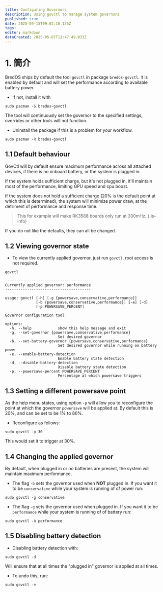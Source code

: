 ```yaml
---
title: Configuring Governors
description: Using govctl to manage system governors
published: true
date: 2025-09-15T09:02:10.135Z
tags:
editor: markdown
dateCreated: 2025-05-07T12:47:49.033Z
---
```


# 1. 簡介

BredOS ships by default the tool `govctl` in package `bredos-govctl`.
It is enabled by default and will set the performance according to available battery power.

- If not, install it with

```
sudo pacman -S bredos-govctl
```

The tool will continuously set the governor to the specified settings, overrides or other tools will not function.

- Uninstall the package if this is a problem for your workflow.

```
sudo pacman -R bredos-govctl
```

## 1.1 Default behaviour

GovCtl will by default ensure maximum performance across all attached devices, if there is no onboard battery, or the system is plugged in.

If the system holds sufficient charge, but it's not plugged in, it'll maintain most of the performance, limiting GPU speed and cpu boost.

If the system does not hold a sufficient charge (20% is the default point at which this is determined),
the system will minimize power draw, at the detriment of performance and response time.

> This for example will make RK3588 boards only run at 300mHz.
> {.is-info}

If you do not like the defaults, they can all be changed.

## 1.2 Viewing governor state

- To view the currently applied governor, just run `govctl`, root access is not required.

```
govctl
```

```
---------------------------------------
Currently applied governor: performance
---------------------------------------

usage: govctl [-h] [-g {powersave,conservative,performance}]
              [-b {powersave,conservative,performance}] [-e] [-d]
              [-p POWERSAVE_PERCENT]

Governor configuration tool

options:
  -h, --help            show this help message and exit
  -g, --set-governor {powersave,conservative,performance}
                        Set desired governor
  -b, --set-battery-governor {powersave,conservative,performance}
                        Set desired governor while running on battery power
  -e, --enable-battery-detection
                        Enable battery state detection
  -d, --disable-battery-detection
                        Disable battery state detection
  -p, --powersave-percent POWERSAVE_PERCENT
                        Percentage at which powersave triggers
```

## 1.3 Setting a different powersave point

As the help menu states, using option `-p` will allow you to reconfigure the point at which the governor `powersave` will be applied at. By default this is 20%, and can be set to be 1% to 80%.

- Reconfigure as follows:

```
sudo govctl -p 30
```

This would set it to trigger at 30%.

## 1.4 Changing the applied governor

By default, when plugged in or no batteries are present, the system will maintain maximum performance.

- The flag `-b` sets the governor used when **NOT** plugged in. If you want it to be `conservative` while your system is running of of power run:

```
sudo govctl -g conservative
```

- The flag `-g` sets the governor used when plugged in. If you want it to be `performance` while your system is running of of battery run:

```
sudo govctl -b performance
```

## 1.5 Disabling battery detection

- Disabling battery detection with:

```
sudo govctl -d
```

Will ensure that at all times the "plugged in" governor is applied at all times.

- To undo this, run:

```
sudo govctl -e
```